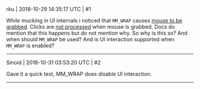 rku | 2018-10-29 14:35:17 UTC | #1

While mucking in UI internals i noticed that `MM_WRAP` causes [mouse to be grabbed](https://github.com/urho3d/Urho3D/blob/master/Source/Urho3D/Input/Input.cpp#L892). Clicks are [not processed](https://github.com/urho3d/Urho3D/blob/master/Source/Urho3D/UI/UI.cpp#L1705-L1706) when mouse is grabbed. Docs do mention that this happens but do not mention why. So why is this so? And when should `MM_WRAP` be used? And is UI interaction supported when `MM_WRAP` is enabled?

-------------------------

Sinoid | 2018-10-31 03:53:20 UTC | #2

Gave it a quick test, MM_WRAP does disable UI interaction.

-------------------------

